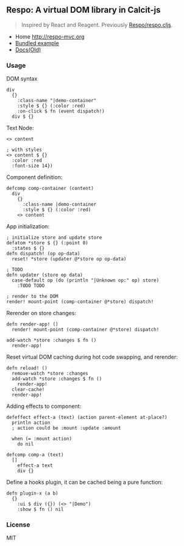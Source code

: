 
Respo: A virtual DOM library in Calcit-js
----

> Inspired by React and Reagent. Previously [Respo/respo.cljs](https://github.com/Respo/respo.cljs).

* Home http://respo-mvc.org
* [Bundled example](http://repo.respo-mvc.org/respo.calcit/)
* [Docs(Old)](https://github.com/Respo/respo/wiki)

### Usage

DOM syntax

```cirru
div
  {}
    :class-name "|demo-container"
    :style $ {} (:color :red)
    :on-click $ fn (event dispatch!)
  div $ {}
```

Text Node:

```cirru
<> content

; with styles
<> content $ {}
  :color :red
  :font-size 14})
```

Component definition:

```cirru
defcomp comp-container (content)
  div
    {}
      :class-name |demo-container
      :style $ {} (:color :red)
    <> content
```

App initialization:

```cirru
; initialize store and update store
defatom *store $ {} (:point 0)
  :states $ {}
defn dispatch! (op op-data)
  reset! *store (updater @*store op op-data)

; TODO
defn updater (store op data)
  case-default op (do (println "|Unknown op:" op) store)
    :TODO TODO

; render to the DOM
render! mount-point (comp-container @*store) dispatch!
```

Rerender on store changes:

```cirru
defn render-app! ()
  render! mount-point (comp-container @*store) dispatch!

add-watch *store :changes $ fn ()
  render-app!
```

Reset virtual DOM caching during hot code swapping, and rerender:

```cirru
defn reload! ()
  remove-watch *store :changes
  add-watch *store :changes $ fn ()
    render-app!
  clear-cache!
  render-app!
```

Adding effects to component:

```cirru
defeffect effect-a (text) (action parent-element at-place?)
  println action
  ; action could be :mount :update :amount

  when (= :mount action)
    do nil

defcomp comp-a (text)
  []
    effect-a text
    div {}
```

Define a hooks plugin, it can be cached being a pure function:

```cirru
defn plugin-x (a b)
  {}
    :ui $ div ({}) (<> "|Demo")
    :show $ fn () nil
```

### License

MIT
